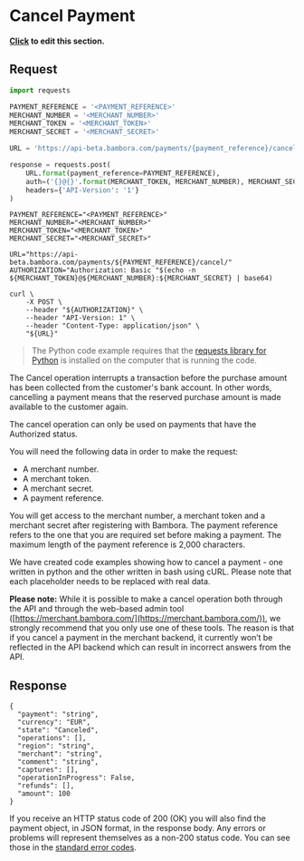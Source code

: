 # Cancel Payment

**[Click](https://github.com/bambora/dev.bambora.com/blob/master/source/includes/api/_cancel.md) to edit this section.**

## Request

```python
import requests

PAYMENT_REFERENCE = '<PAYMENT_REFERENCE>'
MERCHANT_NUMBER = '<MERCHANT_NUMBER>'
MERCHANT_TOKEN = '<MERCHANT_TOKEN>'
MERCHANT_SECRET = '<MERCHANT_SECRET>'

URL = 'https://api-beta.bambora.com/payments/{payment_reference}/cancel/'

response = requests.post(
    URL.format(payment_reference=PAYMENT_REFERENCE),
    auth=('{}@{}'.format(MERCHANT_TOKEN, MERCHANT_NUMBER), MERCHANT_SECRET),
    headers={'API-Version': '1'}
)
```

```shell
PAYMENT_REFERENCE="<PAYMENT_REFERENCE>"
MERCHANT_NUMBER="<MERCHANT_NUMBER>"
MERCHANT_TOKEN="<MERCHANT_TOKEN>"
MERCHANT_SECRET="<MERCHANT_SECRET>"

URL="https://api-beta.bambora.com/payments/${PAYMENT_REFERENCE}/cancel/"
AUTHORIZATION="Authorization: Basic "$(echo -n ${MERCHANT_TOKEN}@${MERCHANT_NUMBER}:${MERCHANT_SECRET} | base64)

curl \
    -X POST \
    --header "${AUTHORIZATION}" \
    --header "API-Version: 1" \
    --header "Content-Type: application/json" \
    "${URL}"
```

> The Python code example requires that the [requests library for Python](https://github.com/kennethreitz/requests/) is installed on the computer that is running the code.

The Cancel operation interrupts a transaction before the purchase amount has been collected from the customer's bank account. In other words, cancelling a payment means that the reserved purchase amount is made available to the customer again.

The cancel operation can only be used on payments that have the Authorized status.

You will need the following data in order to make the request:

  * A merchant number.
  * A merchant token.
  * A merchant secret.
  * A payment reference.

You will get access to the merchant number, a merchant token and a
merchant secret after registering with Bambora. The payment reference
refers to the one that you are required set before making a payment.
The maximum length of the payment reference is 2,000 characters.

We have created code examples showing how to cancel a payment - one written in python and the other written in bash using cURL. Please note that each placeholder needs to be replaced with real data.

**Please note:**
While it is possible to make a cancel operation both through the API and through the web-based admin tool ([https://merchant.bambora.com/](https://merchant.bambora.com/)), we strongly recommend that you only use one of these tools. The reason is that if you cancel a payment in the merchant backend, it currently won’t be reflected in the API backend which can result in incorrect answers from the API.

## Response

```Response: 
{
  "payment": "string", 
  "currency": "EUR", 
  "state": "Canceled", 
  "operations": [], 
  "region": "string", 
  "merchant": "string", 
  "comment": "string", 
  "captures": [], 
  "operationInProgress": False, 
  "refunds": [], 
  "amount": 100
}
```

If you receive an HTTP status code of 200 (OK) you will also find the payment object, in JSON format, in the response body. Any errors or problems will represent themselves as a non-200 status code. You can see those in the [standard error codes](./api.html#errors).

